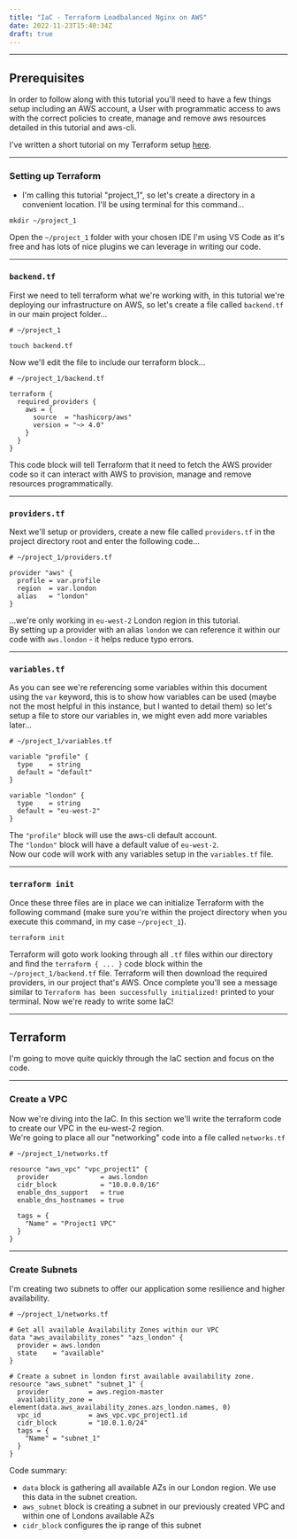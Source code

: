 ```yaml
---
title: "IaC - Terraform Loadbalanced Nginx on AWS"
date: 2022-11-23T15:40:34Z
draft: true
---
```



___
## Prerequisites
In order to follow along with this tutorial you'll need to have a few things setup including an AWS account, a User with programmatic access to aws with the correct policies to create, manage and remove aws resources detailed in this tutorial and aws-cli.

I've written a short tutorial on my Terraform setup [here](#).
___

### Setting up Terraform
- I'm calling this tutorial "project_1", so let's create a directory in a convenient location. I'll be using terminal for this command...
```
mkdir ~/project_1
```

Open the `~/project_1` folder with your chosen IDE I'm using VS Code as it's free and has lots of nice plugins we can leverage in writing our code.

___

### `backend.tf`

First we need to tell terraform what we're working with, in this tutorial we're deploying our infrastructure on AWS, so let's create a file called `backend.tf` in our main project folder...

```
# ~/project_1

touch backend.tf
```

Now we'll edit the file to include our terraform block...

```
# ~/project_1/backend.tf

terraform {
  required_providers {
    aws = {
      source  = "hashicorp/aws"
      version = "~> 4.0"
    }
  }
}
```
This code block will tell Terraform that it need to fetch the AWS provider code so it can interact with AWS to provision, manage and remove resources programmatically. 

___
### `providers.tf`

Next we'll setup or providers, create a new file called `providers.tf` in the project directory root and enter the following code...

```
# ~/project_1/providers.tf

provider "aws" {
  profile = var.profile
  region  = var.london
  alias   = "london"
}
```
...we're only working in `eu-west-2` London region in this tutorial.   
By setting up a provider with an alias `london` we can reference it within our code with `aws.london` - it helps reduce typo errors.

___
### `variables.tf`

As you can see we're referencing some variables within this document using the `var` keyword, this is to show how variables can be used (maybe not the most helpful in this instance, but I wanted to detail them) so let's setup a file to store our variables in, we might even add more variables later...


```
# ~/project_1/variables.tf

variable "profile" {
  type    = string
  default = "default"
}

variable "london" {
  type    = string
  default = "eu-west-2"
}
```
The `"profile"` block will use the aws-cli default account.   
The `"london"` block will have a default value of `eu-west-2`.   
Now our code will work with any variables setup in the `variables.tf` file.

___
### `terraform init`
Once these three files are in place we can initialize Terraform with the following command (make sure you're within the project directory when you execute this command, in my case `~/project_1`).

```
terraform init
```

Terraform will goto work looking through all `.tf` files within our directory and find the `terraform { ... }` code block within the `~/project_1/backend.tf` file. Terraform will then download the required providers, in our project that's AWS. Once complete you'll see a message similar to `Terraform has been successfully initialized!` printed to your terminal. Now we're ready to write some IaC!


___
## Terraform

I'm going to move quite quickly through the IaC section and focus on the code.
___
### Create a VPC

Now we're diving into the IaC. In this section we'll write the terraform code to create our VPC in the eu-west-2 region.   
We're going to place all our "networking" code into a file called `networks.tf`

```
# ~/project_1/networks.tf

resource "aws_vpc" "vpc_project1" {
  provider             = aws.london
  cidr_block           = "10.0.0.0/16"
  enable_dns_support   = true
  enable_dns_hostnames = true

  tags = {
    "Name" = "Project1 VPC"
  }
}
```

___
### Create Subnets

I'm creating two subnets to offer our application some resilience and higher availability.

```
# ~/project_1/networks.tf

# Get all available Availability Zones within our VPC
data "aws_availability_zones" "azs_london" {
  provider = aws.london
  state    = "available"
}

# Create a subnet in london first available availability zone.
resource "aws_subnet" "subnet_1" {
  provider          = aws.region-master
  availability_zone = element(data.aws_availability_zones.azs_london.names, 0)
  vpc_id            = aws_vpc.vpc_project1.id
  cidr_block        = "10.0.1.0/24"
  tags = {
    "Name" = "subnet_1"
  }
}
```

Code summary:   
- `data` block is gathering all available AZs in our London region. We use this data in the subnet creation.
- `aws_subnet` block is creating a subnet in our previously created VPC and within one of Londons available AZs
- `cidr_block` configures the ip range of this subnet